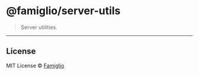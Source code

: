 # @famiglio/server-utils

> Server utilities.

---

## License

MIT License © [Famiglio](https://github.com/famiglio)

